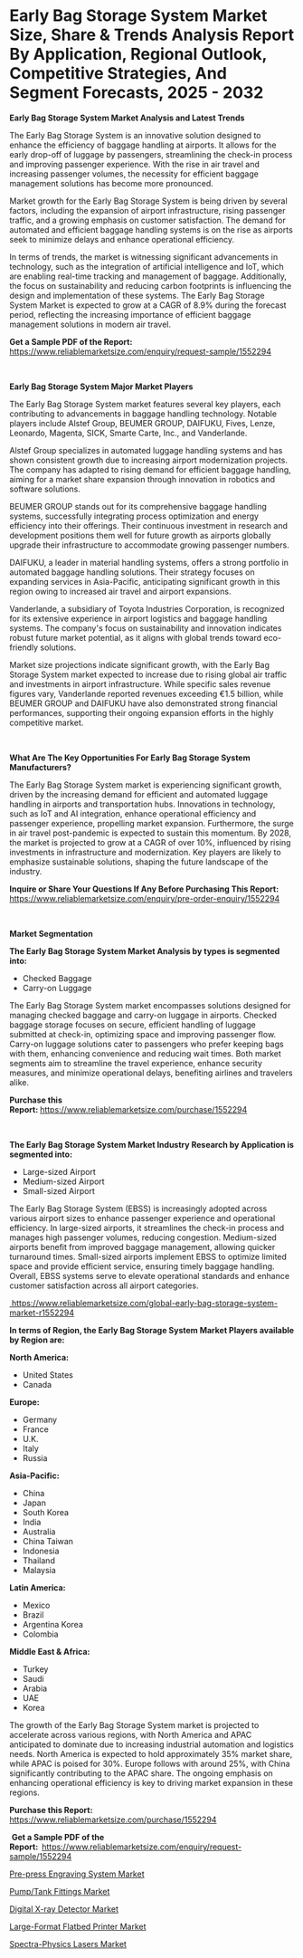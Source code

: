 <p><h1>Early Bag Storage System Market Size, Share & Trends Analysis Report By Application, Regional Outlook, Competitive Strategies, And Segment Forecasts, 2025 - 2032</h1></p><p><strong>Early Bag Storage System Market Analysis and Latest Trends</strong></p>
<p><p>The Early Bag Storage System is an innovative solution designed to enhance the efficiency of baggage handling at airports. It allows for the early drop-off of luggage by passengers, streamlining the check-in process and improving passenger experience. With the rise in air travel and increasing passenger volumes, the necessity for efficient baggage management solutions has become more pronounced.</p><p>Market growth for the Early Bag Storage System is being driven by several factors, including the expansion of airport infrastructure, rising passenger traffic, and a growing emphasis on customer satisfaction. The demand for automated and efficient baggage handling systems is on the rise as airports seek to minimize delays and enhance operational efficiency.</p><p>In terms of trends, the market is witnessing significant advancements in technology, such as the integration of artificial intelligence and IoT, which are enabling real-time tracking and management of baggage. Additionally, the focus on sustainability and reducing carbon footprints is influencing the design and implementation of these systems. The Early Bag Storage System Market is expected to grow at a CAGR of 8.9% during the forecast period, reflecting the increasing importance of efficient baggage management solutions in modern air travel.</p></p>
<p><strong>Get a Sample PDF of the Report:&nbsp;</strong> <a href="https://www.reliablemarketsize.com/enquiry/request-sample/1552294?utm_campaign=1898&utm_medium=2&utm_source=Github&utm_content=ia&utm_term=27022025&utm_id=early-bag-storage-system">https://www.reliablemarketsize.com/enquiry/request-sample/1552294</a></p>
<p>&nbsp;</p>
<p><strong>Early Bag Storage System Major Market Players</strong></p>
<p><p>The Early Bag Storage System market features several key players, each contributing to advancements in baggage handling technology. Notable players include Alstef Group, BEUMER GROUP, DAIFUKU, Fives, Lenze, Leonardo, Magenta, SICK, Smarte Carte, Inc., and Vanderlande.</p><p>Alstef Group specializes in automated luggage handling systems and has shown consistent growth due to increasing airport modernization projects. The company has adapted to rising demand for efficient baggage handling, aiming for a market share expansion through innovation in robotics and software solutions.</p><p>BEUMER GROUP stands out for its comprehensive baggage handling systems, successfully integrating process optimization and energy efficiency into their offerings. Their continuous investment in research and development positions them well for future growth as airports globally upgrade their infrastructure to accommodate growing passenger numbers.</p><p>DAIFUKU, a leader in material handling systems, offers a strong portfolio in automated baggage handling solutions. Their strategy focuses on expanding services in Asia-Pacific, anticipating significant growth in this region owing to increased air travel and airport expansions.</p><p>Vanderlande, a subsidiary of Toyota Industries Corporation, is recognized for its extensive experience in airport logistics and baggage handling systems. The company's focus on sustainability and innovation indicates robust future market potential, as it aligns with global trends toward eco-friendly solutions.</p><p>Market size projections indicate significant growth, with the Early Bag Storage System market expected to increase due to rising global air traffic and investments in airport infrastructure. While specific sales revenue figures vary, Vanderlande reported revenues exceeding €1.5 billion, while BEUMER GROUP and DAIFUKU have also demonstrated strong financial performances, supporting their ongoing expansion efforts in the highly competitive market.</p></p>
<p>&nbsp;</p>
<p><strong>What Are The Key Opportunities For Early Bag Storage System Manufacturers?</strong></p>
<p><p>The Early Bag Storage System market is experiencing significant growth, driven by the increasing demand for efficient and automated luggage handling in airports and transportation hubs. Innovations in technology, such as IoT and AI integration, enhance operational efficiency and passenger experience, propelling market expansion. Furthermore, the surge in air travel post-pandemic is expected to sustain this momentum. By 2028, the market is projected to grow at a CAGR of over 10%, influenced by rising investments in infrastructure and modernization. Key players are likely to emphasize sustainable solutions, shaping the future landscape of the industry.</p></p>
<p><strong>Inquire or Share Your Questions If Any Before Purchasing This Report:</strong> <a href="https://www.reliablemarketsize.com/enquiry/pre-order-enquiry/1552294?utm_campaign=1898&utm_medium=2&utm_source=Github&utm_content=ia&utm_term=27022025&utm_id=early-bag-storage-system">https://www.reliablemarketsize.com/enquiry/pre-order-enquiry/1552294</a></p>
<p>&nbsp;</p>
<p><strong>Market Segmentation</strong></p>
<p><strong>The Early Bag Storage System Market Analysis by types is segmented into:</strong></p>
<p><ul><li>Checked Baggage</li><li>Carry-on Luggage</li></ul></p>
<p><p>The Early Bag Storage System market encompasses solutions designed for managing checked baggage and carry-on luggage in airports. Checked baggage storage focuses on secure, efficient handling of luggage submitted at check-in, optimizing space and improving passenger flow. Carry-on luggage solutions cater to passengers who prefer keeping bags with them, enhancing convenience and reducing wait times. Both market segments aim to streamline the travel experience, enhance security measures, and minimize operational delays, benefiting airlines and travelers alike.</p></p>
<p><strong>Purchase this Report:&nbsp;</strong><a href="https://www.reliablemarketsize.com/purchase/1552294?utm_campaign=1898&utm_medium=2&utm_source=Github&utm_content=ia&utm_term=27022025&utm_id=early-bag-storage-system">https://www.reliablemarketsize.com/purchase/1552294</a></p>
<p>&nbsp;</p>
<p><strong>The Early Bag Storage System Market Industry Research by Application is segmented into:</strong></p>
<p><ul><li>Large-sized Airport</li><li>Medium-sized Airport</li><li>Small-sized Airport</li></ul></p>
<p><p>The Early Bag Storage System (EBSS) is increasingly adopted across various airport sizes to enhance passenger experience and operational efficiency. In large-sized airports, it streamlines the check-in process and manages high passenger volumes, reducing congestion. Medium-sized airports benefit from improved baggage management, allowing quicker turnaround times. Small-sized airports implement EBSS to optimize limited space and provide efficient service, ensuring timely baggage handling. Overall, EBSS systems serve to elevate operational standards and enhance customer satisfaction across all airport categories.</p></p>
<p><a href="https://www.reliablemarketsize.com/global-early-bag-storage-system-market-r1552294?utm_campaign=1898&utm_medium=2&utm_source=Github&utm_content=ia&utm_term=27022025&utm_id=early-bag-storage-system">&nbsp;https://www.reliablemarketsize.com/global-early-bag-storage-system-market-r1552294</a></p>
<p><strong>In terms of Region, the Early Bag Storage System Market Players available by Region are:</strong></p>
<p>
    <p> <strong> North America: </strong>
        <ul>
            <li>United States</li>
            <li>Canada</li>
        </ul>
        </p> 
    <p> <strong> Europe: </strong>
        <ul>
            <li>Germany</li>
            <li>France</li>
            <li>U.K.</li>
            <li>Italy</li>
            <li>Russia</li>
        </ul>
        </p> 
    <p> <strong> Asia-Pacific: </strong>
        <ul>
            <li>China</li>
            <li>Japan</li>
            <li>South Korea</li>
            <li>India</li>
            <li>Australia</li>
            <li>China Taiwan</li>
            <li>Indonesia</li>
            <li>Thailand</li>
            <li>Malaysia</li>
        </ul>
        </p> 
    <p> <strong> Latin America: </strong>
        <ul>
            <li>Mexico</li>
            <li>Brazil</li>
            <li>Argentina Korea</li>
            <li>Colombia</li>
        </ul>
        </p> 
    <p> <strong> Middle East & Africa: </strong>
        <ul>
            <li>Turkey</li>
            <li>Saudi</li>
            <li>Arabia</li>
            <li>UAE</li>
            <li>Korea</li>
        </ul>
    </p>
    </p>
<p><p>The growth of the Early Bag Storage System market is projected to accelerate across various regions, with North America and APAC anticipated to dominate due to increasing industrial automation and logistics needs. North America is expected to hold approximately 35% market share, while APAC is poised for 30%. Europe follows with around 25%, with China significantly contributing to the APAC share. The ongoing emphasis on enhancing operational efficiency is key to driving market expansion in these regions.</p></p>
<p><strong>Purchase this Report: </strong><a href="https://www.reliablemarketsize.com/purchase/1552294?utm_campaign=1898&utm_medium=2&utm_source=Github&utm_content=ia&utm_term=27022025&utm_id=early-bag-storage-system">https://www.reliablemarketsize.com/purchase/1552294</a></p>
<p>&nbsp;<strong>Get a Sample PDF of the Report:&nbsp;&nbsp;</strong><a href="https://www.reliablemarketsize.com/enquiry/request-sample/1552294?utm_campaign=1898&utm_medium=2&utm_source=Github&utm_content=ia&utm_term=27022025&utm_id=early-bag-storage-system">https://www.reliablemarketsize.com/enquiry/request-sample/1552294</a></p>
<p><strong></strong></p>
<p><p><a href="https://github.com/siertnamba7u/Market-Research-Report-List-1/blob/main/pre-press-engraving-system-market.md?utm_campaign=1898&utm_medium=2&utm_source=Github&utm_content=ia&utm_term=27022025&utm_id=early-bag-storage-system">Pre-press Engraving System Market</a></p><p><a href="https://github.com/zakkistuey/Market-Research-Report-List-1/blob/main/pumptank-fittings-market.md?utm_campaign=1898&utm_medium=2&utm_source=Github&utm_content=ia&utm_term=27022025&utm_id=early-bag-storage-system">Pump/Tank Fittings Market</a></p><p><a href="https://github.com/lillybosakoi/Market-Research-Report-List-1/blob/main/digital-x-ray-detector-market.md?utm_campaign=1898&utm_medium=2&utm_source=Github&utm_content=ia&utm_term=27022025&utm_id=early-bag-storage-system">Digital X-ray Detector Market</a></p><p><a href="https://github.com/boyertrull4r/Market-Research-Report-List-1/blob/main/large-format-flatbed-printer-market.md?utm_campaign=1898&utm_medium=2&utm_source=Github&utm_content=ia&utm_term=27022025&utm_id=early-bag-storage-system">Large-Format Flatbed Printer Market</a></p><p><a href="https://github.com/balkanalazar/Market-Research-Report-List-1/blob/main/spectra-physics-lasers-market.md?utm_campaign=1898&utm_medium=2&utm_source=Github&utm_content=ia&utm_term=27022025&utm_id=early-bag-storage-system">Spectra-Physics Lasers Market</a></p></p>